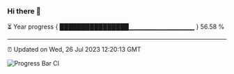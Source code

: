 ### Hi there 👋

⏳ Year progress { ████████████████▁▁▁▁▁▁▁▁▁▁▁▁▁▁ } 56.58 %

---

⏰ Updated on Wed, 26 Jul 2023 12:20:13 GMT

![Progress Bar CI](https://github.com/liununu/liununu/workflows/Progress%20Bar%20CI/badge.svg)
